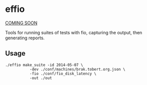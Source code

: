 effio
=====

[COMING SOON](http://tobert.github.io/post/2014-04-29-a-quick-prototype.html)

Tools for running suites of tests with fio, capturing the output, then generating reports.

Usage
-----

```
./effio make_suite -id 2014-05-07 \
           -dev ./conf/machines/brak.tobert.org.json \
           -fio ./conf/fio_disk_latency \
           -out ./out
```

